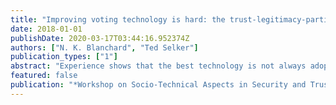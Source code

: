 ```yaml
---
title: "Improving voting technology is hard: the trust-legitimacy-participation loop and related problems"
date: 2018-01-01
publishDate: 2020-03-17T03:44:16.952374Z
authors: ["N. K. Blanchard", "Ted Selker"]
publication_types: ["1"]
abstract: "Experience shows that the best technology is not always adopted. In the security arena no technology has to stand a harder challenge or has higher consequences for changing society by failure than voting technology. Best technology in voting is defined by accuracy, security, and integrity. But trust prescribes what technology we use. In practice, voting technology choices are driven by what people are politically comfortable with or by initiatives administrators can take trying out technology someone has made for them. This paper analyses how this kind of \"trust\" plays out: its influencers and consequences, such as a negative trust-legitimacy-participation- incentive loop. The paper then formalises problems that developers of improved systems face. The analysis is underscored by example, especially drawing from issues faced by a recent experiment on the implementation of multiple voting systems in parallel."
featured: false
publication: "*Workshop on Socio-Technical Aspects in Security and Trust -- STAST*"
---
```


